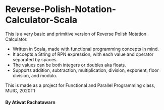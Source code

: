 # Reverse-Polish-Notation-Calculator-Scala
This is a very basic and primitive version of Reverse Polish Notation Calculator.

- Written in Scala, made with functional programming concepts in mind.
- It accepts a String of RPN expression, with each value and operator separated by spaces. 
- The values can be both integers or doubles aka floats.
- Supports addition, subtraction, multiplication, division, exponent, floor division, and modulo.

This is made as a project for Functional and Parallel Programming class, MUIC, 2020T1
#### By Atiwat Rachatawarn
